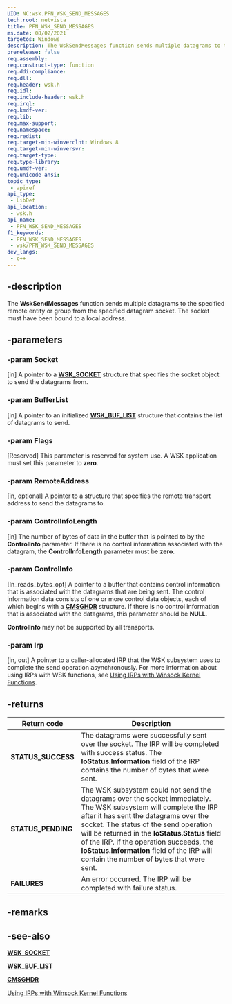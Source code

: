 ```yaml
---
UID: NC:wsk.PFN_WSK_SEND_MESSAGES
tech.root: netvista
title: PFN_WSK_SEND_MESSAGES
ms.date: 08/02/2021
targetos: Windows
description: The WskSendMessages function sends multiple datagrams to the specified remote entity or group from the specified datagram socket.
prerelease: false
req.assembly: 
req.construct-type: function
req.ddi-compliance: 
req.dll: 
req.header: wsk.h
req.idl: 
req.include-header: wsk.h
req.irql: 
req.kmdf-ver: 
req.lib: 
req.max-support: 
req.namespace: 
req.redist: 
req.target-min-winverclnt: Windows 8
req.target-min-winversvr: 
req.target-type: 
req.type-library: 
req.umdf-ver: 
req.unicode-ansi: 
topic_type:
 - apiref
api_type:
 - LibDef
api_location:
 - wsk.h
api_name:
 - PFN_WSK_SEND_MESSAGES
f1_keywords:
 - PFN_WSK_SEND_MESSAGES
 - wsk/PFN_WSK_SEND_MESSAGES
dev_langs:
 - c++
---
```


## -description

The **WskSendMessages** function sends multiple datagrams to the specified remote entity or group from the specified datagram socket. The socket must have been bound to a local
address.

## -parameters

### -param Socket

[in] A pointer to a [**WSK_SOCKET**](ns-wsk-_wsk_socket.md) structure that specifies the socket
object to send the datagrams from.

### -param BufferList

[in] A pointer to an initialized [**WSK_BUF_LIST**](ns-wsk-wsk_buf_list.md) structure that contains the list of datagrams to send.

### -param Flags

[Reserved] This parameter is reserved for system use. A WSK application must set this parameter to **zero**.

### -param RemoteAddress

[in, optional]
A pointer to a structure that specifies the remote transport address to send the datagrams to. 

### -param ControlInfoLength

[in] The number of bytes of data in the buffer that is pointed to by the **ControlInfo** parameter. If there is no control information associated with the datagram, the **ControlInfoLength** parameter must be **zero**.


### -param ControlInfo

[In_reads_bytes_opt]
A pointer to a buffer that contains control information that is associated with the datagrams that
are being sent. The control information data consists of one or more control data objects, each of which begins with a [**CMSGHDR**](/windows/win32/api/ws2def/ns-ws2def-wsacmsghdr) structure. If there is no control information that is associated with the datagrams, this parameter should be <b>NULL</b>.

**ControlInfo** may not be supported by all transports.

### -param Irp

[in, out]
A pointer to a caller-allocated IRP that the WSK subsystem uses to complete the send operation asynchronously. For more information about using IRPs with WSK functions, see [Using IRPs with Winsock
Kernel Functions](/windows-hardware/drivers/network/using-irps-with-winsock-kernel-functions).


## -returns


|Return code|Description|
|--- |--- |
|**STATUS_SUCCESS**|The datagrams were successfully sent over the socket. The IRP will be completed with success status. The **IoStatus.Information** field of the IRP contains the number of bytes that were sent.|
|**STATUS_PENDING**|The WSK subsystem could not send the datagrams over the socket immediately. The WSK subsystem will complete the IRP after it has sent the datagrams over the socket. The status of the send operation will be returned in the **IoStatus.Status** field of the IRP. If the operation succeeds, the **IoStatus.Information** field of the IRP will contain the number of bytes that were sent.|
|**FAILURES**|An error occurred. The IRP will be completed with failure status.|

## -remarks

## -see-also

[**WSK_SOCKET**](ns-wsk-_wsk_socket.md)

[**WSK_BUF_LIST**](ns-wsk-wsk_buf_list.md)

[**CMSGHDR**](/windows/win32/api/ws2def/ns-ws2def-wsacmsghdr)

[Using IRPs with Winsock
Kernel Functions](/windows-hardware/drivers/network/using-irps-with-winsock-kernel-functions)